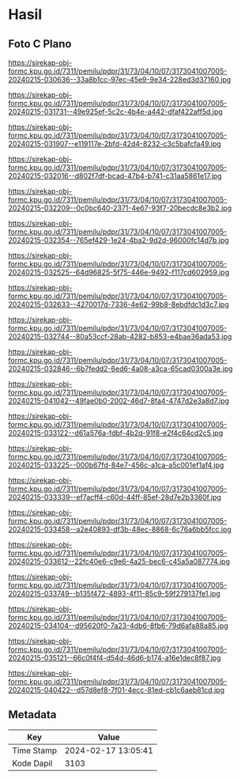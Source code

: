 # Hasil

## Foto C Plano

https://sirekap-obj-formc.kpu.go.id/7311/pemilu/pdpr/31/73/04/10/07/3173041007005-20240215-030636--33a8b1cc-97ec-45e9-9e34-228ed3d37160.jpg

https://sirekap-obj-formc.kpu.go.id/7311/pemilu/pdpr/31/73/04/10/07/3173041007005-20240215-031731--49e925ef-5c2c-4b4e-a442-dfaf422aff5d.jpg

https://sirekap-obj-formc.kpu.go.id/7311/pemilu/pdpr/31/73/04/10/07/3173041007005-20240215-031907--e119117e-2bfd-42d4-8232-c3c5bafcfa49.jpg

https://sirekap-obj-formc.kpu.go.id/7311/pemilu/pdpr/31/73/04/10/07/3173041007005-20240215-032016--d802f7df-bcad-47b4-b741-c31aa5861e17.jpg

https://sirekap-obj-formc.kpu.go.id/7311/pemilu/pdpr/31/73/04/10/07/3173041007005-20240215-032209--0c0bc640-2371-4e67-93f7-20becdc8e3b2.jpg

https://sirekap-obj-formc.kpu.go.id/7311/pemilu/pdpr/31/73/04/10/07/3173041007005-20240215-032354--765ef429-1e24-4ba2-9d2d-96000fc14d7b.jpg

https://sirekap-obj-formc.kpu.go.id/7311/pemilu/pdpr/31/73/04/10/07/3173041007005-20240215-032525--64d96825-5f75-446e-9492-f117cd602959.jpg

https://sirekap-obj-formc.kpu.go.id/7311/pemilu/pdpr/31/73/04/10/07/3173041007005-20240215-032633--4270017d-7336-4e62-99b8-8ebdfdc1d3c7.jpg

https://sirekap-obj-formc.kpu.go.id/7311/pemilu/pdpr/31/73/04/10/07/3173041007005-20240215-032744--80a53ccf-28ab-4282-b853-e4bae36ada53.jpg

https://sirekap-obj-formc.kpu.go.id/7311/pemilu/pdpr/31/73/04/10/07/3173041007005-20240215-032846--6b7fedd2-6ed6-4a08-a3ca-65cad0300a3e.jpg

https://sirekap-obj-formc.kpu.go.id/7311/pemilu/pdpr/31/73/04/10/07/3173041007005-20240215-041042--49fae0b0-2002-46d7-8fa4-4747d2e3a8d7.jpg

https://sirekap-obj-formc.kpu.go.id/7311/pemilu/pdpr/31/73/04/10/07/3173041007005-20240215-033122--d61a576a-fdbf-4b2d-91f8-e2f4c64cd2c5.jpg

https://sirekap-obj-formc.kpu.go.id/7311/pemilu/pdpr/31/73/04/10/07/3173041007005-20240215-033225--000b67fd-84e7-456c-a1ca-a5c001ef1af4.jpg

https://sirekap-obj-formc.kpu.go.id/7311/pemilu/pdpr/31/73/04/10/07/3173041007005-20240215-033339--ef7acff4-c60d-44ff-85ef-28d7e2b3360f.jpg

https://sirekap-obj-formc.kpu.go.id/7311/pemilu/pdpr/31/73/04/10/07/3173041007005-20240215-033458--a2e40893-df3b-48ec-8868-6c76a6bb5fcc.jpg

https://sirekap-obj-formc.kpu.go.id/7311/pemilu/pdpr/31/73/04/10/07/3173041007005-20240215-033612--22fc40e6-c9e6-4a25-bec6-c45a5a087774.jpg

https://sirekap-obj-formc.kpu.go.id/7311/pemilu/pdpr/31/73/04/10/07/3173041007005-20240215-033749--b135f472-4893-4f11-85c9-59f279137fe1.jpg

https://sirekap-obj-formc.kpu.go.id/7311/pemilu/pdpr/31/73/04/10/07/3173041007005-20240215-034104--d95620f0-7a23-4db6-8fb6-79d6afa88a85.jpg

https://sirekap-obj-formc.kpu.go.id/7311/pemilu/pdpr/31/73/04/10/07/3173041007005-20240215-035121--66c0f4f4-d54d-46d6-b174-a16e1dec8f87.jpg

https://sirekap-obj-formc.kpu.go.id/7311/pemilu/pdpr/31/73/04/10/07/3173041007005-20240215-040422--d57d8ef8-7f01-4ecc-81ed-cb1c6aeb81cd.jpg


## Metadata

| Key        | Value               |
| ---------- | ------------------- |
| Time Stamp | 2024-02-17 13:05:41 |
| Kode Dapil | 3103                |



